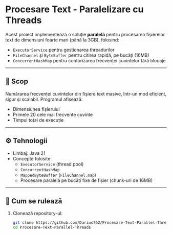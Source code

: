 # Procesare Text - Paralelizare cu Threads

Acest proiect implementează o soluție **paralelă** pentru procesarea fișierelor text de dimensiuni foarte mari (până la 3GB), folosind:

- `ExecutorService` pentru gestionarea threadurilor
- `FileChannel` și `ByteBuffer` pentru citirea rapidă, pe bucăți (16MB)
- `ConcurrentHashMap` pentru contorizarea frecvenței cuvintelor fără blocaje

---

## 📌 Scop

Numărarea frecvenței cuvintelor din fișiere text masive, într-un mod eficient, sigur și scalabil. Programul afișează:

- Dimensiunea fișierului
- Primele 20 cele mai frecvente cuvinte
- Timpul total de execuție

---

## ⚙️ Tehnologii

- Limbaj: Java 21
- Concepte folosite:
  - `ExecutorService` (thread pool)
  - `ConcurrentHashMap`
  - `MappedByteBuffer` (`FileChannel.map`)
  - Procesare paralelă pe bucăți fixe de fișier (chunk-uri de 16MB)

---

## 🚀 Cum se rulează

1. Clonează repository-ul:
   ```bash
   git clone https://github.com/Darius762/Procesare-Text-Parallel-Threads.git
   cd Procesare-Text-Parallel-Threads
